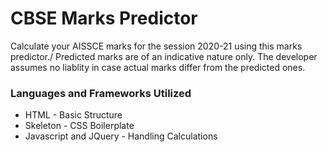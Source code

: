 # CBSE Marks Predictor
Calculate your AISSCE marks for the session 2020-21 using this marks predictor./
Predicted marks are of an indicative nature only. The developer assumes no liablity in case actual marks differ from the predicted ones.

### Languages and Frameworks Utilized
+ HTML - Basic Structure
+ Skeleton - CSS Boilerplate
+ Javascript and JQuery - Handling Calculations
